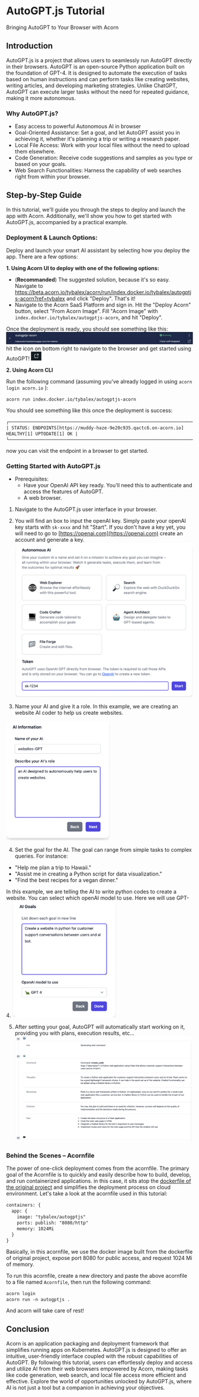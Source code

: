 # AutoGPT.js Tutorial
Bringing AutoGPT to Your Browser with Acorn

## Introduction
AutoGPT.js is a project that allows users to seamlessly run AutoGPT directly in their browsers. AutoGPT is an open-source Python application built on the foundation of GPT-4. It is designed to automate the execution of tasks based on human instructions and can perform tasks like creating websites, writing articles, and developing marketing strategies. Unlike ChatGPT, AutoGPT can execute larger tasks without the need for repeated guidance, making it more autonomous.

### Why AutoGPT.js?
* Easy access to powerful Autonomous AI in browser 
* Goal-Oriented Assistance: Set a goal, and let AutoGPT assist you in achieving it, whether it's planning a trip or writing a research paper.
* Local File Access: Work with your local files without the need to upload them elsewhere.
* Code Generation: Receive code suggestions and samples as you type or based on your goals.
* Web Search Functionalities: Harness the capability of web searches right from within your browser.

## Step-by-Step Guide
In this tutorial, we'll guide you through the steps to deploy and launch the app with Acorn. Additionally, we'll show you how to get started with AutoGPT.js, accompanied by a practical example.

### Deployment & Launch Options:
Deploy and launch your smart AI assistant by selecting how you deploy the app. There are a few options:

**1. Using Acorn UI to deploy with one of the following options:**

- (**Recommanded**) The suggested solution, because it's so easy. Navigate to https://beta.acorn.io/tybalex/acorn/run/index.docker.io/tybalex/autogptjs-acorn?ref=tybalex and click "Deploy". That's it!
- Navigate to the Acorn SaaS Platform and sign in. Hit the "Deploy Acorn" button, select "From Acorn Image". Fill "Acorn Image" with `index.docker.io/tybalex/autogptjs-acorn`, and hit "Deploy". 

Once the deployment is ready, you should see something like this:
![ui_success](images/ui_deploy_success.png)
hit the icon on bottom right to navigate to the browser and get started using AutoGPT!
<img src="images/navigate.png" style="width:2em;">

**2. Using Acorn CLI**

Run the following command (assuming you've already logged in using `acorn login acorn.io` ):
```
acorn run index.docker.io/tybalex/autogptjs-acorn
```

You should see something like this once the deployment is success:
```
┌─────────────────────────────────────────────────────────────────────────────────────────────┐
| STATUS: ENDPOINTS[https://muddy-haze-9e20c935.qactc6.on-acorn.io] HEALTHY[1] UPTODATE[1] OK |
└─────────────────────────────────────────────────────────────────────────────────────────────┘
```
now you can visit the endpoint in a browser to get started.


### Getting Started with AutoGPT.js
* Prerequisites:
    - Have your OpenAI API key ready. You'll need this to authenticate and access the features of AutoGPT.
    - A web browser. 

1. Navigate to the AutoGPT.js user interface in your browser.

2. You will find an box to input the openAI key. Simply paste your openAI key starts with `sk-xxxx` and hit "Start". If you don't have a key yet, you will need to go to [https://openai.com](https://openai.com) create an account and generate a key.
![input_key](images/input_key.png)

3. Name your AI and give it a role. In this example, we are creating an website AI coder to help us create websites.
<img src="images/setup_ai.png" style="width:20em; height:23em">

4. Set the goal for the AI. The goal can range from simple tasks to complex queries. For instance:
- "Help me plan a trip to Hawaii."
- "Assist me in creating a Python script for data visualization."
- "Find the best recipes for a vegan dinner."

In this example, we are telling the AI to write python codes to create a website. You can select which openAI model to use. Here we will use GPT-4.
<img src="images/set_goals.png" style="width:20em; height:22.4em">

5. After setting your goal, AutoGPT will automatically start working on it, providing you with plans, execution results, etc...
![execution](images/ai_planning.png)


### Behind the Scenes – Acornfile
The power of one-click deployment comes from the acornfile. The primary goal of the Acornfile is to quickly and easily describe how to build, develop, and run containerized applications. in this case, it sits atop the [dockerfile of the original project](https://github.com/zabirauf/AutoGPT.js/blob/main/Dockerfile) and simplifies the deployment process on cloud environment. 
Let's take a look at the acornfile used in this tutorial:

```
containers: {
  app: {
    image: "tybalex/autogptjs"
    ports: publish: "8080/http"
    memory: 1024Mi
  }
}
```
Basically, in this acornfile, we use the docker image built from the dockerfile of original project, expose port 8080 for public access, and request 1024 Mi of memory. 

To run this acornfile, create a new directory and paste the above acornfile to a file named `Acornfile`, then run the following command:
```
acorn login
acorn run -n autogptjs .
```

And acorn will take care of rest!

## Conclusion
Acorn is an application packaging and deployment framework that simplifies running apps on Kubernetes. AutoGPT.js is designed to offer an intuitive, user-friendly interface coupled with the robust capabilities of AutoGPT. By following this tutorial, users can effortlessly deploy and access and utilize AI from their web browsers empowered by Acorn, making tasks like code generation, web search, and local file access more efficient and effective. Explore the world of opportunities unlocked by AutoGPT.js, where AI is not just a tool but a companion in achieving your objectives.